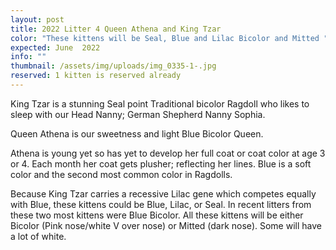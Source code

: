 ```yaml
---
layout: post
title: 2022 Litter 4 Queen Athena and King Tzar
color: "These kittens will be Seal, Blue and Lilac Bicolor and Mitted "
expected: June  2022
info: ""
thumbnail: /assets/img/uploads/img_0335-1-.jpg
reserved: 1 kitten is reserved already
---
```

King Tzar is a stunning Seal point Traditional bicolor Ragdoll who likes to sleep with our Head Nanny; German Shepherd Nanny Sophia. 

Queen Athena is our sweetness and light Blue Bicolor Queen.

Athena is young yet so has yet to develop her full coat or coat color at age 3 or 4. Each month her coat gets plusher; reflecting her lines.  Blue is a soft color and the second most common color in Ragdolls. 

Because King Tzar carries a recessive Lilac gene which competes equally with Blue, these kittens could be Blue, Lilac, or Seal. In recent litters from these two most kittens were Blue Bicolor. All these kittens will be either Bicolor (Pink nose/white V over nose) or Mitted (dark nose). Some will have a lot of white.